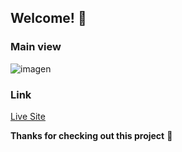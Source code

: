 ## Welcome! 👋


### Main view

![imagen](https://user-images.githubusercontent.com/54644026/180223987-179c08f7-4baf-41a8-8dcb-8c5d666daf53.png)

### Link 
<a href="https://todoappmbd.netlify.app/">Live Site</a>


**Thanks for checking out this project** 🚀